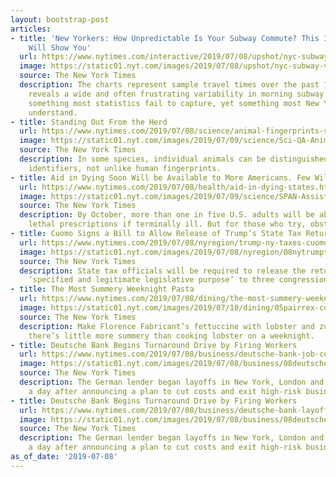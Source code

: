 ```yaml
---
layout: bootstrap-post
articles:
- title: 'New Yorkers: How Unpredictable Is Your Subway Commute? This Interactive
    Will Show You'
  url: https://www.nytimes.com/interactive/2019/07/08/upshot/nyc-subway-variability-calculator.html
  image: https://static01.nyt.com/images/2019/07/08/upshot/nyc-subway-variability-calculator-1562179362011/nyc-subway-variability-calculator-1562179362011-facebookJumbo.png
  source: The New York Times
  description: The charts represent sample travel times over the past 14 months. It
    reveals a wide and often frustrating variability in morning subway commutes —
    something most statistics fail to capture, yet something most New Yorkers intuitively
    understand.
- title: Standing Out From the Herd
  url: https://www.nytimes.com/2019/07/08/science/animal-fingerprints-stripes-patterns.html
  image: https://static01.nyt.com/images/2019/07/09/science/Sci-QA-AnimalPrints-illo/Sci-QA-AnimalPrints-illo-facebookJumbo.jpg
  source: The New York Times
  description: In some species, individual animals can be distinguished by unique
    identifiers, not unlike human fingerprints.
- title: Aid in Dying Soon Will be Available to More Americans. Few Will Choose It.
  url: https://www.nytimes.com/2019/07/08/health/aid-in-dying-states.html
  image: https://static01.nyt.com/images/2019/07/09/science/SPAN-AssistSuicide-illo/SPAN-AssistSuicide-illo-facebookJumbo.jpg
  source: The New York Times
  description: By October, more than one in five U.S. adults will be able to obtain
    lethal prescriptions if terminally ill. But for those who try, obstacles remain.
- title: Cuomo Signs a Bill to Allow Release of Trump’s State Tax Returns
  url: https://www.nytimes.com/2019/07/08/nyregion/trump-ny-taxes-cuomo.html
  image: https://static01.nyt.com/images/2019/07/08/nyregion/08nytrumptax1/08nytrumptax1-facebookJumbo.jpg
  source: The New York Times
  description: State tax officials will be required to release the returns for any
    ‘specified and legitimate legislative purpose’ to three congressional committees.
- title: The Most Summery Weeknight Pasta
  url: https://www.nytimes.com/2019/07/08/dining/the-most-summery-weeknight-pasta.html
  image: https://static01.nyt.com/images/2019/07/10/dining/05pairrex-copy/05pairrex-facebookJumbo.jpg
  source: The New York Times
  description: Make Florence Fabricant’s fettuccine with lobster and zucchini — because
    there’s little more summery than cooking lobster on a weeknight.
- title: Deutsche Bank Begins Turnaround Drive by Firing Workers
  url: https://www.nytimes.com/2019/07/08/business/deutsche-bank-job-cuts.html
  image: https://static01.nyt.com/images/2019/07/08/business/08deutschejobs/08deutschejobs-facebookJumbo.jpg
  source: The New York Times
  description: The German lender began layoffs in New York, London and other locations
    a day after announcing a plan to cut costs and exit high-risk businesses.
- title: Deutsche Bank Begins Turnaround Drive by Firing Workers
  url: https://www.nytimes.com/2019/07/08/business/deutsche-bank-layoffs.html
  image: https://static01.nyt.com/images/2019/07/08/business/08deutschejobs/08deutschejobs-facebookJumbo.jpg
  source: The New York Times
  description: The German lender began layoffs in New York, London and other locations
    a day after announcing a plan to cut costs and exit high-risk businesses.
as_of_date: '2019-07-08'
---
```


